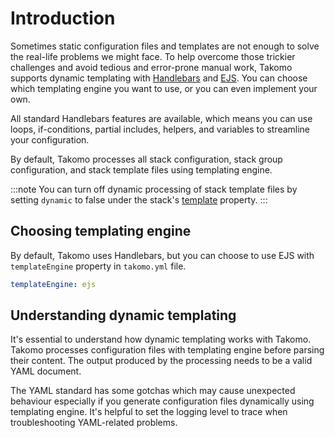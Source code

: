 # Introduction

Sometimes static configuration files and templates are not enough to solve the real-life problems we might face. To help overcome those trickier challenges and avoid tedious and error-prone manual work, Takomo supports dynamic templating with [Handlebars](https://handlebarsjs.com/) and [EJS](https://ejs.co/). You can choose which templating engine you want to use, or you can even implement your own.

All standard Handlebars features are available, which means you can use loops, if-conditions, partial includes, helpers, and variables to streamline your configuration.

By default, Takomo processes all stack configuration, stack group configuration, and stack template files using templating engine. 

:::note
You can turn off dynamic processing of stack template files by setting `dynamic` to false under the stack's [template](../stack-properties/template) property.
:::

## Choosing templating engine

By default, Takomo uses Handlebars, but you can choose to use EJS with `templateEngine` property in `takomo.yml` file.

```yaml
templateEngine: ejs
```


## Understanding dynamic templating

It's essential to understand how dynamic templating works with Takomo. Takomo processes configuration files with templating engine before parsing their content. The output produced by the processing needs to be a valid YAML document.

The YAML standard has some gotchas which may cause unexpected behaviour especially if you generate configuration files dynamically using templating engine. It's helpful to set the logging level to trace when troubleshooting YAML-related problems.
